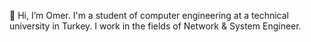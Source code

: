 👋 Hi, I’m Omer. I'm a student of computer engineering at a technical university in Turkey. I work in the fields of Network & System Engineer.

